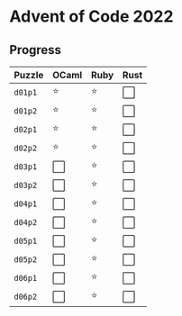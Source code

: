 # Advent of Code 2022

## Progress

| Puzzle  | OCaml | Ruby | Rust |
| ------- | ----- | ---- | ---- |
| `d01p1` | ⭐️    | ⭐️   | ⬜️   |
| `d01p2` | ⭐️    | ⭐️   | ⬜️   |
| `d02p1` | ⭐️    | ⭐️   | ⬜️   |
| `d02p2` | ⭐️    | ⭐️   | ⬜️   |
| `d03p1` | ⬜️    | ⭐️   | ⬜️   |
| `d03p2` | ⬜️    | ⭐️   | ⬜️   |
| `d04p1` | ⬜️    | ⭐️   | ⬜️   |
| `d04p2` | ⬜️    | ⭐️   | ⬜️   |
| `d05p1` | ⬜️    | ⭐️   | ⬜️   |
| `d05p2` | ⬜️    | ⭐️   | ⬜️   |
| `d06p1` | ⬜️    | ⭐️   | ⬜️   |
| `d06p2` | ⬜️    | ⭐️   | ⬜️   |

